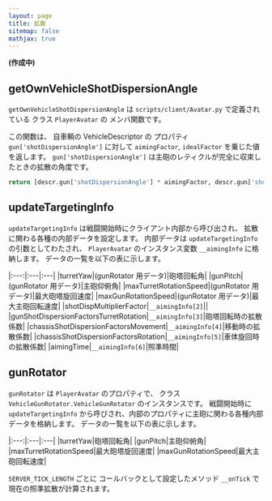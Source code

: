 ```yaml
---
layout: page
title: 拡散
sitemap: false
mathjax: true
---
```

**(作成中)**

## getOwnVehicleShotDispersionAngle

`getOwnVehicleShotDispersionAngle` は
`scripts/client/Avatar.py` で定義されている
クラス `PlayerAvatar` の
メンバ関数です。

この関数は、
自車輌の VehicleDescriptor の
プロパティ `gun['shotDispersionAngle']`
に対して `aimingFactor`, `idealFactor` を乗じた値を返します。
`gun['shotDispersionAngle']` は主砲のレティクルが完全に収束したときの拡散の角度です。

```python
return [descr.gun['shotDispersionAngle'] * aimingFactor, descr.gun['shotDispersionAngle'] * idealFactor]
```

## updateTargetingInfo

`updateTargetingInfo` は戦闘開始時にクライアント内部から呼び出され、
拡散に関わる各種の内部データを設定します。
内部データは `updateTargetingInfo` の引数としてわたされ、
`PlayerAvatar` のインスタンス変数 `__aimingInfo` に格納します。
データの一覧を以下の表に示します。

|:---:|:---|:---|
|turretYaw|(gunRotator 用データ)|砲塔回転角|
|gunPitch|(gunRotator 用データ)|主砲仰俯角|
|maxTurretRotationSpeed|(gunRotator 用データ)|最大砲塔旋回速度|
|maxGunRotationSpeed|(gunRotator 用データ)|最大主砲回転速度|
|shotDispMultiplierFactor|`__aimingInfo[2]`||
|gunShotDispersionFactorsTurretRotation|`__aimingInfo[3]`|砲塔回転時の拡散係数|
|chassisShotDispersionFactorsMovement|`__aimingInfo[4]`|移動時の拡散係数|
|chassisShotDispersionFactorsRotation|`__aimingInfo[5]`|車体旋回時の拡散係数|
|aimingTime|`__aimingInfo[6]`|照準時間|


## gunRotator

`gunRotator` は `PlayerAvatar` のプロパティで、
クラス `VehicleGunRotator.VehicleGunRotator` のインスタンスです。
戦闘開始時に `updateTargetingInfo` から呼びされ、内部のプロパティに主砲に関わる各種内部データを格納します。
データの一覧を以下の表に示します。

|:---:|:---|:---|
|turretYaw|砲塔回転角|
|gunPitch|主砲仰俯角|
|maxTurretRotationSpeed|最大砲塔旋回速度|
|maxGunRotationSpeed|最大主砲回転速度|

`SERVER_TICK_LENGTH` ごとに
コールバックとして設定したメソッド `__onTick` で現在の照準拡散が計算されます。

